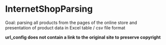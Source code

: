 # InternetShopParsing
Goal: parsing all products from the pages of the online store and presentation of product data in Excel table / csv file format 

**url_config does not contain a link to the original site to preserve copyright**
